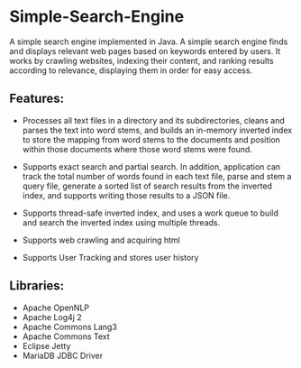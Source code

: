 # Simple-Search-Engine
A simple search engine implemented in Java. A simple search engine finds and displays relevant web pages based on keywords entered by users. It works by crawling websites, indexing their content, and ranking results according to relevance, displaying them in order for easy access.

## Features:
  - Processes all text files in a directory and its subdirectories, cleans and parses the text into word stems, and builds an in-memory inverted index to store the mapping from word stems to the documents and position within those documents where those word stems were found.

  - Supports exact search and partial search. In addition, application can track the total number of words found in each text file, parse and stem a query file, generate a sorted list of search results from the inverted index, and supports writing those results to a JSON file.

  - Supports thread-safe inverted index, and uses a work queue to build and search the inverted index using multiple threads.

  - Supports web crawling and acquiring html

  - Supports User Tracking and stores user history
## Libraries:
  - Apache OpenNLP
  - Apache Log4j 2
  - Apache Commons Lang3
  - Apache Commons Text
  - Eclipse Jetty
  - MariaDB JDBC Driver
